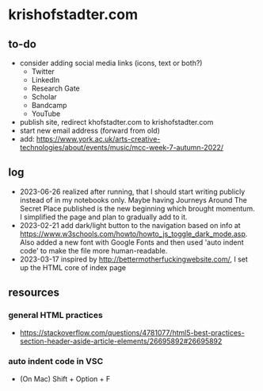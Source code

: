 # krishofstadter.com

## to-do
- consider adding social media links (icons, text or both?)
  - Twitter
  - LinkedIn
  - Research Gate
  - Scholar
  - Bandcamp
  - YouTube
- publish site, redirect khofstadter.com to krishofstadter.com
- start new email address (forward from old)
- add: https://www.york.ac.uk/arts-creative-technologies/about/events/music/mcc-week-7-autumn-2022/

## log
- 2023-06-26 realized after running, that I should start writing publicly instead of in my notebooks only. Maybe having Journeys Around The Secret Place published is the new beginning which brought momentum. I simplified the page and plan to gradually add to it. 
- 2023-02-21 add dark/light button to the navigation based on info at https://www.w3schools.com/howto/howto_js_toggle_dark_mode.asp. Also added a new font with Google Fonts and then used 'auto indent code' to make the file more human-readable. 
- 2023-03-17 inspired by http://bettermotherfuckingwebsite.com/, I set up the HTML core of index page

## resources
### general HTML practices
-  https://stackoverflow.com/questions/4781077/html5-best-practices-section-header-aside-article-elements/26695892#26695892
### auto indent code in VSC
- (On Mac) Shift + Option + F
